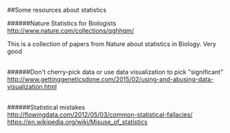 ##Some resources about statistics

######Nature Statistics for Biologists  
http://www.nature.com/collections/qghhqm/  

This is a collection of papers from Nature about statistics in Biology. Very good
<br /><br />

######Don't cherry-pick data or use data visualization to pick "significant"  
http://www.gettinggeneticsdone.com/2015/02/using-and-abusing-data-visualization.html
<br />
<br />

######Statistical mistakes  
http://flowingdata.com/2012/05/03/common-statistical-fallacies/  
https://en.wikipedia.org/wiki/Misuse_of_statistics



